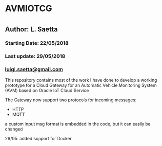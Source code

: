 # AVMIOTCG
#
## Author: L. Saetta

### Starting Date:   22/05/2018
### Last update:     29/05/2018
###                  luigi.saetta@gmail.com

This repository contains most of the work I have done to develop a working prototype for a
Cloud Gateway for an Automatic Vehicle Monitoring System (AVM)
based on Oracle IoT Cloud Service

The Gateway now support two protocols for incoming messages:
* HTTP
* MQTT

a custom input msg format is embedded in the code, but it can easily be changed

29/05: added support for Docker

